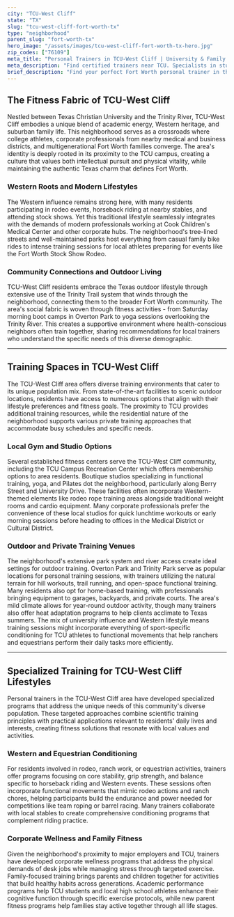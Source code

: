 ```yaml
---
city: "TCU-West Cliff"
state: "TX"
slug: "tcu-west-cliff-fort-worth-tx"
type: "neighborhood"
parent_slug: "fort-worth-tx"
hero_image: "/assets/images/tcu-west-cliff-fort-worth-tx-hero.jpg"
zip_codes: ["76109"]
meta_title: "Personal Trainers in TCU-West Cliff | University & Family Fitness"
meta_description: "Find certified trainers near TCU. Specialists in student athlete training, university community wellness, and family-oriented fitness programs."
brief_description: "Find your perfect Fort Worth personal trainer in the TCU-West Cliff area. Our expert matching service connects you with certified professionals specializing in Western lifestyle conditioning, corporate wellness programs, and family fitness solutions. Whether you're training for rodeo events, seeking stress management workouts near TCU, or starting a health journey with your family, we'll match you with trainers who understand Fort Worth's unique fitness culture. Get ready to achieve your goals with personalized training at local gyms, parks, or your home."
---
```

## The Fitness Fabric of TCU-West Cliff

Nestled between Texas Christian University and the Trinity River, TCU-West Cliff embodies a unique blend of academic energy, Western heritage, and suburban family life. This neighborhood serves as a crossroads where college athletes, corporate professionals from nearby medical and business districts, and multigenerational Fort Worth families converge. The area's identity is deeply rooted in its proximity to the TCU campus, creating a culture that values both intellectual pursuit and physical vitality, while maintaining the authentic Texas charm that defines Fort Worth.

### Western Roots and Modern Lifestyles

The Western influence remains strong here, with many residents participating in rodeo events, horseback riding at nearby stables, and attending stock shows. Yet this traditional lifestyle seamlessly integrates with the demands of modern professionals working at Cook Children's Medical Center and other corporate hubs. The neighborhood's tree-lined streets and well-maintained parks host everything from casual family bike rides to intense training sessions for local athletes preparing for events like the Fort Worth Stock Show Rodeo.

### Community Connections and Outdoor Living

TCU-West Cliff residents embrace the Texas outdoor lifestyle through extensive use of the Trinity Trail system that winds through the neighborhood, connecting them to the broader Fort Worth community. The area's social fabric is woven through fitness activities - from Saturday morning boot camps in Overton Park to yoga sessions overlooking the Trinity River. This creates a supportive environment where health-conscious neighbors often train together, sharing recommendations for local trainers who understand the specific needs of this diverse demographic.

---

## Training Spaces in TCU-West Cliff

The TCU-West Cliff area offers diverse training environments that cater to its unique population mix. From state-of-the-art facilities to scenic outdoor locations, residents have access to numerous options that align with their lifestyle preferences and fitness goals. The proximity to TCU provides additional training resources, while the residential nature of the neighborhood supports various private training approaches that accommodate busy schedules and specific needs.

### Local Gym and Studio Options

Several established fitness centers serve the TCU-West Cliff community, including the TCU Campus Recreation Center which offers membership options to area residents. Boutique studios specializing in functional training, yoga, and Pilates dot the neighborhood, particularly along Berry Street and University Drive. These facilities often incorporate Western-themed elements like rodeo rope training areas alongside traditional weight rooms and cardio equipment. Many corporate professionals prefer the convenience of these local studios for quick lunchtime workouts or early morning sessions before heading to offices in the Medical District or Cultural District.

### Outdoor and Private Training Venues

The neighborhood's extensive park system and river access create ideal settings for outdoor training. Overton Park and Trinity Park serve as popular locations for personal training sessions, with trainers utilizing the natural terrain for hill workouts, trail running, and open-space functional training. Many residents also opt for home-based training, with professionals bringing equipment to garages, backyards, and private courts. The area's mild climate allows for year-round outdoor activity, though many trainers also offer heat adaptation programs to help clients acclimate to Texas summers. The mix of university influence and Western lifestyle means training sessions might incorporate everything of sport-specific conditioning for TCU athletes to functional movements that help ranchers and equestrians perform their daily tasks more efficiently.

---

## Specialized Training for TCU-West Cliff Lifestyles

Personal trainers in the TCU-West Cliff area have developed specialized programs that address the unique needs of this community's diverse population. These targeted approaches combine scientific training principles with practical applications relevant to residents' daily lives and interests, creating fitness solutions that resonate with local values and activities.

### Western and Equestrian Conditioning

For residents involved in rodeo, ranch work, or equestrian activities, trainers offer programs focusing on core stability, grip strength, and balance specific to horseback riding and Western events. These sessions often incorporate functional movements that mimic rodeo actions and ranch chores, helping participants build the endurance and power needed for competitions like team roping or barrel racing. Many trainers collaborate with local stables to create comprehensive conditioning programs that complement riding practice.

### Corporate Wellness and Family Fitness

Given the neighborhood's proximity to major employers and TCU, trainers have developed corporate wellness programs that address the physical demands of desk jobs while managing stress through targeted exercise. Family-focused training brings parents and children together for activities that build healthy habits across generations. Academic performance programs help TCU students and local high school athletes enhance their cognitive function through specific exercise protocols, while new parent fitness programs help families stay active together through all life stages.
